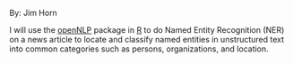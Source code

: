 By: Jim Horn

I will use the [openNLP](https://cran.r-project.org/web/packages/openNLP/) package in [R](https://www.r-project.org/) to do Named Entity Recognition (NER) on a news article to locate and classify named entities in unstructured text into common categories such as persons, organizations, and location.

